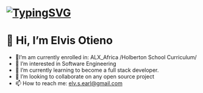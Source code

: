 # [![TypingSVG](https://readme-typing-svg.demolab.com?lines=Hey!+You+Are+Welcome+To+My+Profile;My+Name+Is+Elvis+Otieno;I+Am+Passionate+About+Coding;a+Fullstack+Software+Engineer;I+am+from+Nirobi+Kenya)](https://git.io/typing-svg)
# 👋 Hi, I’m Elvis Otieno
- 🔭I’m am currently enrolled in: ALX_Africa /Holberton School Curriculum/
- 👀 I’m interested in Software Engineering
- 🌱 I’m currently learning to become a full stack developer.
- 💞️ I’m looking to collaborate on any open source project
- 📫 How to reach me: elv.s.earl@gmail.com

<!---
ElvisMalsa/ElvisMalsa is a ✨ special ✨ repository because its `README.md` (this file) appears on your GitHub profile.
You can click the Preview link to take a look at your changes.
--->
